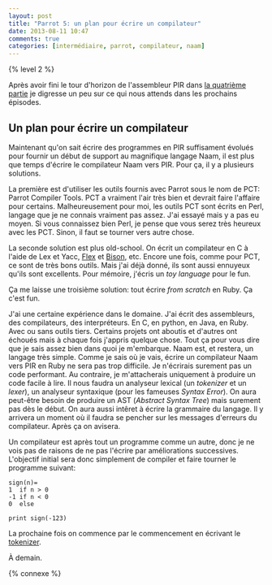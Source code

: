 ```yaml
---
layout: post
title: "Parrot 5: un plan pour écrire un compilateur"
date: 2013-08-11 10:47
comments: true
categories: [intermédiaire, parrot, compilateur, naam]
---
```


{% level 2 %}

Après avoir fini le tour d'horizon de l'assembleur PIR dans
[la quatrième partie](http://lkdjiin.github.io/blog/2013/08/10/implementer-un-langage-sur-la-machine-virtuelle-parrot-partie-4/)
je digresse un peu sur ce qui nous attends dans les prochains épisodes.

<!-- more -->

Un plan pour écrire un compilateur
----------------------------------

Maintenant qu'on sait écrire des programmes en PIR suffisament
évolués pour fournir un début de support au magnifique langage Naam,
il est plus que temps d'écrire le compilateur Naam vers PIR.
Pour ça, il y a plusieurs solutions.

La première est d'utiliser les outils fournis avec Parrot sous le nom
de PCT: Parrot Compiler Tools. PCT a vraiment l'air très bien et devrait
faire l'affaire pour certains. Malheureusement pour moi, les outils PCT
sont écrits en Perl, langage que je ne connais vraiment pas assez. J'ai
essayé mais y a pas eu moyen. Si vous connaissez bien Perl, je pense que
vous serez très heureux avec les PCT. Sinon, il faut se tourner
vers autre chose.

La seconde solution est plus old-school. On écrit un compilateur en C à l'aide
de Lex et Yacc,
[Flex](http://flex.sourceforge.net/)
et [Bison](http://www.gnu.org/software/bison/), etc. Encore une fois, comme
pour PCT, ce sont de très bons outils. Mais j'ai déjà donné, ils
sont aussi ennuyeux qu'ils sont excellents. Pour mémoire,
j'écris un *toy language* pour le fun.

Ça me laisse une troisième solution: tout écrire *from scratch* en Ruby.
Ça c'est fun.

J'ai une certaine expérience dans le domaine. J'ai écrit des assembleurs,
des compilateurs, des interpréteurs. En C, en python, en Java, en Ruby.
Avec ou sans outils tiers. Certains projets ont aboutis et d'autres ont
échoués mais à chaque fois j'appris quelque chose. Tout ça pour vous dire
que je sais assez bien dans quoi je m'embarque. Naam est, et restera, un
langage très simple. Comme je sais où je vais, écrire un compilateur
Naam vers PIR en Ruby ne sera pas trop difficile.
Je n'écrirais surement pas un code performant. Au contraire, je
m'attacherais uniquement à produire un code facile à lire.
Il nous faudra un analyseur lexical (un *tokenizer* et un *lexer*), un
analyseur syntaxique (pour les fameuses *Syntax Error*). On aura peut-être
besoin de produire un AST (*Abstract Syntax Tree*) mais surement pas dès
le début. On aura aussi intêret à écrire la grammaire du langage. Il y
arrivera un moment où il faudra se pencher sur les messages d'erreurs
du compilateur. Après ça on avisera.

Un compilateur est après tout un programme comme un autre, donc je ne vois
pas de raisons de ne pas l'écrire par améliorations successives. L'objectif
initial sera donc simplement de compiler et faire tourner le programme suivant:

    sign(n)=
    1  if n > 0
    -1 if n < 0
    0  else

    print sign(-123)

La prochaine fois on commence par le commencement en écrivant le
[tokenizer](http://en.wikipedia.org/wiki/Tokenization).



<script id='fb33k8u'>(function(i){var f,s=document.getElementById(i);f=document.createElement('iframe');f.src='//api.flattr.com/button/view/?uid=lkdjiin&url='+encodeURIComponent(document.URL);f.title='Flattr';f.height=62;f.width=55;f.style.borderWidth=0;s.parentNode.insertBefore(f,s);})('fb33k8u');</script>

À demain.

{% connexe %}
